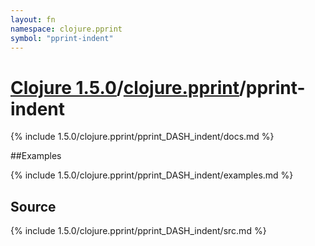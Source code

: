 ```yaml
---
layout: fn
namespace: clojure.pprint
symbol: "pprint-indent"
---
```


# [Clojure 1.5.0](../../)/[clojure.pprint](../)/pprint-indent

{% include 1.5.0/clojure.pprint/pprint_DASH_indent/docs.md %}

##Examples

{% include 1.5.0/clojure.pprint/pprint_DASH_indent/examples.md %}
## Source
{% include 1.5.0/clojure.pprint/pprint_DASH_indent/src.md %}

